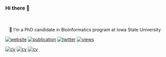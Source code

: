 ### Hi there 👋

<p align="center">
  <br><br>
  🔭 I’m a PhD candidate in Bioinformatics program at Iowa State University
</p>

[![website](https://img.shields.io/badge/-website-brightgreen)](https://urmi-21.github.io/)
[![publication](https://img.shields.io/badge/-publications-red)](https://scholar.google.com/citations?user=yat-ghwAAAAJ&hl=en)
[![twitter](https://img.shields.io/badge/-twitter-informational)](https://twitter.com/_urminder)
[![views](https://visitor-badge.glitch.me/badge?page_id=urmi-21.visitor-badge)](https://github.com/urmi-21)


[![cv](https://img.shields.io/badge/Download-CV-orange)](https://github.com/urmi-21/urminder_singh_resume/blob/main/Urminder_CV.pdf)
[![cv](https://img.shields.io/badge/Download-Resume-green)](https://github.com/urmi-21/urminder_singh_resume/blob/main/Urminder_Resume.pdf)
[![cv](https://img.shields.io/badge/Download-Dissertation-blue)](https://github.com/urmi-21/urminder_singh_resume/blob/main/Urminder_Singh_PhD_dissertation.pdf)



<!--
**urmi-21/urmi-21** is a ✨ _special_ ✨ repository because its `README.md` (this file) appears on your GitHub profile.

Here are some ideas to get you started:
<img src="https://media1.tenor.com/images/a388b52cb0b98b71066ce08b9fcc21c5/tenor.gif">
- 🔭 I’m currently working on ...
- 🌱 I’m currently learning ...
- 👯 I’m looking to collaborate on ...
- 🤔 I’m looking for help with ...
- 💬 Ask me about ...
- 📫 How to reach me: ...
- 😄 Pronouns: ...
- ⚡ Fun fact: ...
-->
